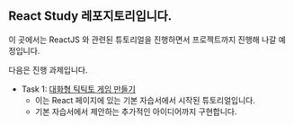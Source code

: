## React Study 레포지토리입니다.

이 곳에서는 ReactJS 와 관련된 튜토리얼을 진행하면서 프로젝트까지 진행해 나갈 예정입니다.

다음은 진행 과제입니다.

- Task 1: [대화형 틱틱토 게임 만들기](https://ko.reactjs.org/tutorial/tutorial.html)
  - 이는 React 페이지에 있는 기본 자습서에서 시작된 튜토리얼입니다.
  - 기본 자습서에서 제안하는 추가적인 아이디어까지 구현합니다.
